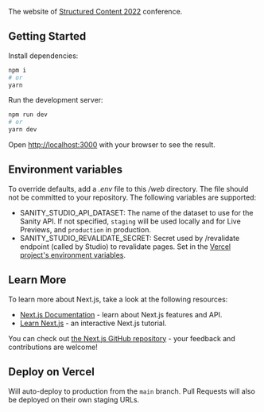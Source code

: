 The website of [Structured Content 2022][sc2022] conference.

## Getting Started

Install dependencies:

```bash
npm i
# or
yarn
```

Run the development server:

```bash
npm run dev
# or
yarn dev
```

Open [http://localhost:3000](http://localhost:3000) with your browser to see the result.

## Environment variables

To override defaults, add a _.env_ file to this _/web_ directory. The file should not be committed to your repository. The
following variables are supported:

- SANITY_STUDIO_API_DATASET: The name of the dataset to use for the Sanity API. If not specified, `staging` will be used
  locally and for Live Previews, and `production` in production.
- SANITY_STUDIO_REVALIDATE_SECRET: Secret used by /revalidate endpoint (called by Studio) to revalidate pages. Set in the
  [Vercel project's environment variables][env-vars].

## Learn More

To learn more about Next.js, take a look at the following resources:

- [Next.js Documentation](https://nextjs.org/docs) - learn about Next.js features and API.
- [Learn Next.js](https://nextjs.org/learn) - an interactive Next.js tutorial.

You can check out [the Next.js GitHub repository](https://github.com/vercel/next.js/) - your feedback and contributions are welcome!

## Deploy on Vercel

Will auto-deploy to production from the `main` branch. Pull Requests will also be deployed on their own staging URLs.

[sc2022]: https://www.structuredcontent.live
[env-vars]: https://vercel.com/sanity-io/structured-content-2022-web/settings/environment-variables
